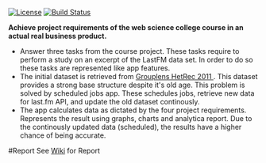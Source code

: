 [![License](https://poser.pugx.org/laravel/framework/license.svg)](https://packagist.org/packages/laravel/framework)  [![Build Status](https://travis-ci.org/rdok/web-science.svg?branch=master)](https://travis-ci.org/rdok/web-science)

**Achieve project requirements of the web science college course in an actual real business product.**

- Answer three tasks from the course project. These tasks require to perform a study on an excerpt of the LastFM data set. In order to do so these tasks are represented like app features.    
- The initial dataset is retrieved from [Grouplens HetRec 2011 ](http://grouplens.org/datasets/hetrec-2011/). This dataset provides a strong base structure despite it's old age. This problem is solved by scheduled jobs app. These schedules jobs, retrieve new data for last.fm API, and update the old dataset continously.  
- The app calculates data as dictated by the four project requirements. Represents the result using graphs, charts and analytica report. Due to the continously updated data (scheduled), the results have a higher chance of being accurate.

#Report
See [Wiki](https://github.com/rdok/web-science/wiki) for Report
